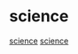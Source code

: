 # science

[science](https://github.com/m-labs/artiq)
[science](https://github.com/amilajack/reading)
